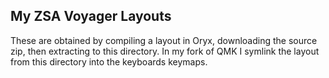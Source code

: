 ## My ZSA Voyager Layouts

These are obtained by compiling a layout in Oryx, downloading the source zip,
then extracting to this directory. In my fork of QMK I symlink the layout from
this directory into the keyboards keymaps.
